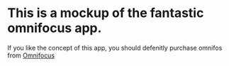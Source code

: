 # This is a mockup of the fantastic omnifocus app. 

If you like the concept of this app, you should defenitly purchase omnifos from [Omnifocus](https://www.omnigroup.com/omnifocus/)
